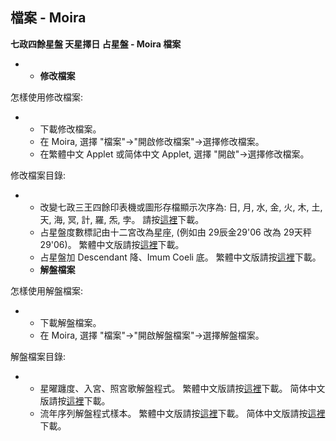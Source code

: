 ## 檔案 - Moira

**七政四餘星盤  天星擇日  占星盤 - Moira 檔案**

- - **修改檔案**

怎樣使用修改檔案:

- - 下載修改檔案。
  - 在 Moira, 選擇 "檔案"->"開啟修改檔案"->選擇修改檔案。
  - 在繁體中文 Applet 或简体中文 Applet, 選擇 "開啟"->選擇修改檔案。

修改檔案目錄:

- - 改變七政三王四餘印表機或圖形存檔顯示次序為: 日, 月, 水, 金, 火, 木, 土, 天, 海, 冥, 計, 羅, 炁, 孛。 請按[這裡](https://drive.google.com/open?id=1SUGPZ6zu0xwWMRf2L7fVqfE0LqMzgpXH)下載。
  - 占星盤度數標記由十二宮改為星座, (例如由 29辰金29'06 改為 29天秤29'06)。 繁體中文版請按[這裡](https://drive.google.com/open?id=1Xu3rl-IyqLTO9u4BvOeo8CYCsQZE4WD8)下載。
  - 占星盤加 Descendant 降、Imum Coeli 底。 繁體中文版請按[這裡](https://drive.google.com/open?id=14qw9gqo4q6VvnKtdXDn-sSYOGKJ8kQab)下載。
  - **解盤檔案**

怎樣使用解盤檔案:

- - 下載解盤檔案。
  - 在 Moira, 選擇 "檔案"->"開啟解盤檔案"->選擇解盤檔案。

解盤檔案目錄:

- - 星曜躔度、入宮、照宮歌解盤程式。 繁體中文版請按[這裡](https://drive.google.com/open?id=1_xNdY3n66CevvOjBibmsEUpzB5_oidAd)下載。 简体中文版請按[這裡](https://drive.google.com/open?id=1wpaEW2Nf2446YbK6WxDY-KQ2m1u1OnC2)下載。
  - 流年序列解盤程式樣本。 繁體中文版請按[這裡](https://drive.google.com/open?id=1X8QhQxw4Cdp4F6a8dh8EuUKxC4zoSpYz)下載。 简体中文版請按[這裡](https://drive.google.com/open?id=1oqjBEOEowGoYS4j8IMVN72IcWwlYr0bk)下載。